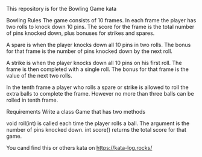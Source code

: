 This repository is for the Bowling Game kata

Bowling Rules
The game consists of 10 frames. In each frame the player has two rolls to knock down 10 pins. The score for the frame is the total number of pins knocked down, plus bonuses for strikes and spares.

A spare is when the player knocks down all 10 pins in two rolls. The bonus for that frame is the number of pins knocked down by the next roll.

A strike is when the player knocks down all 10 pins on his first roll. The frame is then completed with a single roll. The bonus for that frame is the value of the next two rolls.

In the tenth frame a player who rolls a spare or strike is allowed to roll the extra balls to complete the frame. However no more than three balls can be rolled in tenth frame.

Requirements
Write a class Game that has two methods

void roll(int) is called each time the player rolls a ball. The argument is the number of pins knocked down.
int score() returns the total score for that game.

You cand find this or others kata on https://kata-log.rocks/
